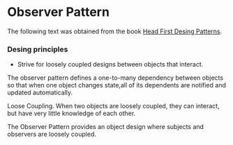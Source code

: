 # Observer Pattern

The following text was obtained from the book [Head First Desing Patterns](https://www.amazon.com/-/es/Eric-Freeman/dp/0596007124).


### Desing principles

* Strive for loosely coupled designs between objects that interact.

The observer pattern defines a one-to-many dependency between objects so that when one object changes state,all of its dependents are notified and updated automatically.

Loose Coupling. When two objects are loosely coupled, they can interact, but have very little knowledge of each other.

The Observer Pattern provides an object design where subjects and observers are loosely coupled.


